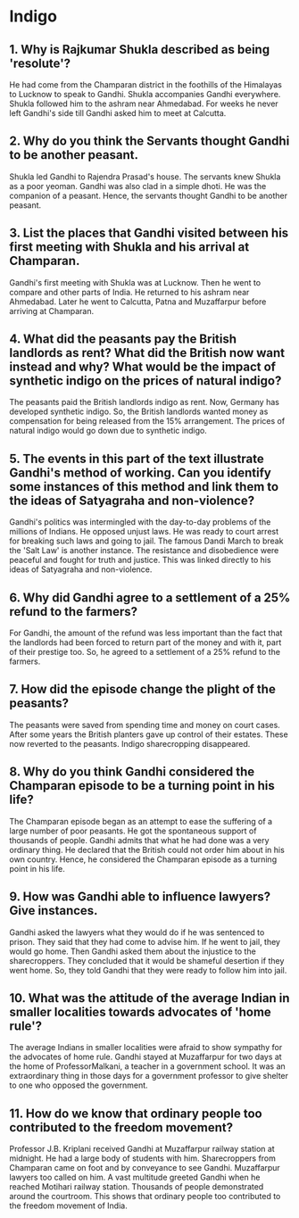 # Indigo 

## 1. Why is Rajkumar Shukla described as being 'resolute'? 
He had come from the Champaran district in the foothills of the Himalayas to Lucknow to speak to Gandhi. Shukla accompanies Gandhi everywhere. Shukla followed him to the ashram near Ahmedabad. For weeks he never left Gandhi's side till Gandhi asked him to meet at Calcutta.

## 2. Why do you think the Servants thought Gandhi to be another peasant.
Shukla led Gandhi to Rajendra Prasad's house. The servants knew Shukla as a poor yeoman. Gandhi was also clad in a simple dhoti. He was the companion of a peasant. Hence, the servants thought Gandhi to be another peasant. 

## 3. List the places that Gandhi visited between his first meeting with Shukla and his arrival at Champaran. 
Gandhi's first meeting with Shukla was at Lucknow. Then he went to compare and other parts of India. He returned to his ashram near Ahmedabad. Later he went to Calcutta, Patna and Muzaffarpur before arriving at Champaran. 

## 4. What did the peasants pay the British landlords as rent? What did the British now want instead and why? What would be the impact of synthetic indigo on the prices of natural indigo? 
The peasants paid the British landlords indigo as rent. Now, Germany has developed synthetic indigo. So, the British landlords wanted money as compensation for being released from the 15% arrangement. The prices of natural indigo would go down due to synthetic indigo. 

## 5. The events in this part of the text illustrate Gandhi's method of working. Can you identify some instances of this method and link them to the ideas of Satyagraha and non-violence? 
Gandhi's politics was intermingled with the day-to-day problems of the millions of Indians. He opposed unjust laws. He was ready to court arrest for breaking such laws and going to jail. The famous Dandi March to break the 'Salt Law' is another instance. The resistance and disobedience were peaceful and fought for truth and justice. This was linked directly to his ideas of Satyagraha and non-violence. 

## 6. Why did Gandhi agree to a settlement of a 25% refund to the farmers? 
For Gandhi, the amount of the refund was less important than the fact that the landlords had been forced to return part of the money and with it, part of their prestige too. So, he agreed to a settlement of a 25% refund to the farmers. 

## 7. How did the episode change the plight of the peasants? 
The peasants were saved from spending time and money on court cases. After some years the British planters gave up control of their estates. These now reverted to the peasants. Indigo sharecropping disappeared. 

## 8. Why do you think Gandhi considered the Champaran episode to be a turning point in his life? 
The Champaran episode began as an attempt to ease the suffering of a large number of poor peasants. He got the spontaneous support of thousands of people. Gandhi admits that what he had done was a very ordinary thing. He declared that the British could not order him about in his own country. Hence, he considered the Champaran episode as a turning point in his life. 

## 9. How was Gandhi able to influence lawyers? Give instances. 
Gandhi asked the lawyers what they would do if he was sentenced to prison. They said that they had come to advise him. If he went to jail, they would go home. Then Gandhi asked them about the injustice to the sharecroppers. They concluded that it would be shameful desertion if they went home. So, they told Gandhi that they were ready to follow him into jail. 

## 10. What was the attitude of the average Indian in smaller localities towards advocates of 'home rule'? 
The average Indians in smaller localities were afraid to show sympathy for the advocates of home rule. Gandhi stayed at Muzaffarpur for two days at the home of ProfessorMalkani, a teacher in a government school. It was an extraordinary thing in those days for a government professor to give shelter to one who opposed the government. 

## 11. How do we know that ordinary people too contributed to the freedom movement? 
Professor J.B. Kriplani received Gandhi at Muzaffarpur railway station at midnight. He had a large body of students with him. Sharecroppers from Champaran came on foot and by conveyance to see Gandhi. Muzaffarpur lawyers too called on him. A vast multitude greeted Gandhi when he reached Motihari railway station. Thousands of people demonstrated around the courtroom. This shows that ordinary people too contributed to the freedom movement of India. 